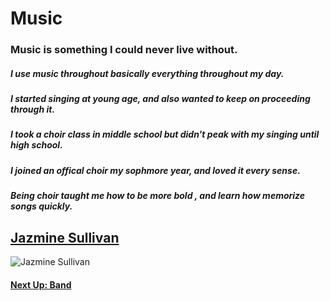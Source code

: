 # Music 
### Music is something I could never live without.
##### I use music throughout basically everything throughout my day. 
##### I started singing at young age, and also wanted to keep on proceeding through it.
##### I took a choir class in middle school but didn't peak with my singing until high school.
##### I joined an offical choir my sophmore year, and loved it every sense.
##### Being choir taught me how to be more bold , and learn how memorize songs quickly. 


## [Jazmine Sullivan](https://www.youtube.com/watch?v=sJkaBKHie2o)
![Jazmine Sullivan](https://th.bing.com/th/id/OIP.GsoNcqI74mwzWhEDrntGPAHaHa?w=182&h=182&c=7&r=0&o=5&dpr=1.5&pid=1.7)








#### [Next Up: Band](https://trinlanae.github.io/All-About-Trin/Band)
